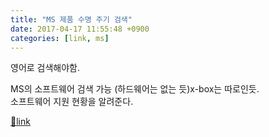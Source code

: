 ```yaml
---
title: "MS 제품 수명 주기 검색"
date: 2017-04-17 11:55:48 +0900
categories: [link, ms]
---
```


영어로 검색해야함.

MS의 소프트웨어 검색 가능 (하드웨어는 없는 듯)x-box는 따로인듯.  
소프트웨어 지원 현황을 알려준다.


[🔗link](http://www.mins01.com/mh/tech/read/1070)